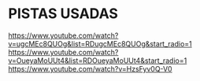 # PISTAS USADAS
https://www.youtube.com/watch?v=ugcMEc8QUOg&list=RDugcMEc8QUOg&start_radio=1
https://www.youtube.com/watch?v=OueyaMoUUt4&list=RDOueyaMoUUt4&start_radio=1
https://www.youtube.com/watch?v=HzsFyv0Q-V0
